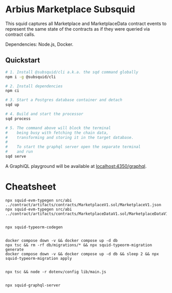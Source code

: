 # Arbius Marketplace Subsquid

This squid captures all Marketplace and MarketplaceData contract events to represent the same state of the contracts as if they were queried via contract calls.

Dependencies: Node.js, Docker.

## Quickstart

```bash
# 1. Install @subsquid/cli a.k.a. the sqd command globally
npm i -g @subsquid/cli

# 2. Install dependencies
npm ci

# 3. Start a Postgres database container and detach
sqd up

# 4. Build and start the processor
sqd process

# 5. The command above will block the terminal
#    being busy with fetching the chain data, 
#    transforming and storing it in the target database.
#
#    To start the graphql server open the separate terminal
#    and run
sqd serve
```
A GraphiQL playground will be available at [localhost:4350/graphql](http://localhost:4350/graphql).

# Cheatsheet

```
npx squid-evm-typegen src/abi ../contract/artifacts/contracts/MarketplaceV1.sol/MarketplaceV1.json
npx squid-evm-typegen src/abi ../contract/artifacts/contracts/MarketplaceDataV1.sol/MarketplaceDataV1.json


npx squid-typeorm-codegen


docker compose down -v && docker compose up -d db
npx tsc && rm -rf db/migrations/* && npx squid-typeorm-migration generate
docker compose down -v && docker compose up -d db && sleep 2 && npx squid-typeorm-migration apply


npx tsc && node -r dotenv/config lib/main.js


npx squid-graphql-server
```

